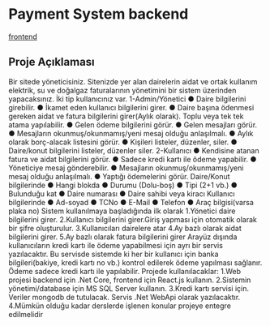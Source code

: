 # Payment System backend
 
<a href="#" target="_blank">frontend</a>


## Proje Açıklaması

Bir sitede yöneticisiniz. Sitenizde yer alan dairelerin aidat ve ortak kullanım elektrik, su ve doğalgaz
faturalarının yönetimini bir sistem üzerinden yapacaksınız.
İki tip kullanıcınız var.
1-Admin/Yönetici
● Daire bilgilerini girebilir.
● İkamet eden kullanıcı bilgilerini girer.
● Daire başına ödenmesi gereken aidat ve fatura bilgilerini girer(Aylık olarak). Toplu veya tek
tek atama yapılabilir.
● Gelen ödeme bilgilerini görür.
● Gelen mesajları görür.
● Mesajların okunmuş/okunmamış/yeni mesaj olduğu anlaşılmalı.
● Aylık olarak borç-alacak listesini görür.
● Kişileri listeler, düzenler, siler.
● Daire/konut bilgilerini listeler, düzenler siler.
2-Kullanıcı
● Kendisine atanan fatura ve aidat bilgilerini görür.
● Sadece kredi kartı ile ödeme yapabilir.
● Yöneticiye mesaj gönderebilir.
● Mesajların okunmuş/okunmamış/yeni mesaj olduğu anlaşılmalı.
● Yaptığı ödemelerini görür.
Daire/Konut bilgilerinde
● Hangi blokda
● Durumu (Dolu-boş)
● Tipi (2+1 vb.)
● Bulunduğu kat
● Daire numarası
● Daire sahibi veya kiracı
Kullanıcı bilgilerinde
● Ad-soyad
● TCNo
● E-Mail
● Telefon
● Araç bilgisi(varsa plaka no)
Sistem kullanılmaya başladığında ilk olarak
1.Yönetici daire bilgilerini girer.
2.Kullanıcı bilgilerini girer.Giriş yapması için otomatik olarak bir şifre oluşturulur.
3.Kullanıcıları dairelere atar
4.Ay bazlı olarak aidat bilgilerini girer.
5.Ay bazlı olarak fatura bilgilerini girer
Arayüz dışında kullanıcıların kredi kartı ile ödeme yapabilmesi için ayrı bir servis yazılacaktır.
Bu servisde sistemde ki her bir kullanıcı için banka bilgileri(bakiye, kredi kartı no vb.) kontrol edilerek
ödeme yapılması sağlanır.
Ödeme sadece kredi kartı ile yapılabilir.
Projede kullanılacaklar:
1.Web projesi backend için .Net Core, frontend için React.js kullanın.
2.Sistemin yönetimi/database için MS SQL Server kullanın.
3.Kredi kartı servisi için. Veriler mongodb de tutulacak. Servis .Net WebApi olarak yazılacaktır.
4.Mümkün olduğu kadar derslerde işlenen konular projeye entegre edilmelidir
